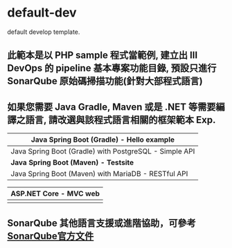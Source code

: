 # default-dev
default develop template.

## 此範本是以 PHP sample 程式當範例, 建立出 III DevOps 的 pipeline 基本專案功能目錄, 預設只進行 SonarQube 原始碼掃描功能(針對大部程式語言)



## 如果您需要 Java Gradle, Maven 或是 .NET 等需要編譯之語言, 請改選與該程式語言相關的框架範本 Exp. 

| Java Spring Boot (Gradle) - Hello example              |
| ------------------------------------------------------ |
| Java Spring Boot (Gradle) with PostgreSQL - Simple API |
| **Java Spring Boot (Maven) - Testsite**                |
| Java Spring Boot (Maven) with MariaDB - RESTful API    |

| ASP.NET Core - MVC web |
| ---------------------- |
|                        |

## SonarQube 其他語言支援或進階協助，可參考[SonarQube官方文件](https://docs.sonarqube.org/8.9/analysis/languages/overview/)
